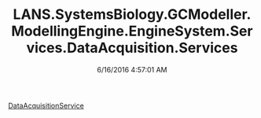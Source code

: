 ﻿---
title: LANS.SystemsBiology.GCModeller.ModellingEngine.EngineSystem.Services.DataAcquisition.Services
date: 6/16/2016 4:57:01 AM
---

[DataAcquisitionService](T-LANS.SystemsBiology.GCModeller.ModellingEngine.EngineSystem.Services.DataAcquisition.Services.DataAcquisitionService.html)
